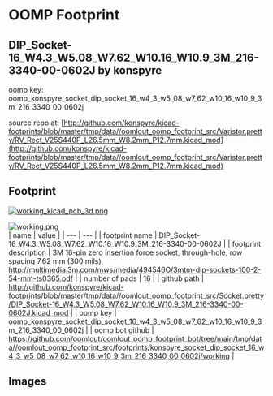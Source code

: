 # OOMP Footprint  
## DIP_Socket-16_W4.3_W5.08_W7.62_W10.16_W10.9_3M_216-3340-00-0602J  by konspyre  
  
oomp key: oomp_konspyre_socket_dip_socket_16_w4_3_w5_08_w7_62_w10_16_w10_9_3m_216_3340_00_0602j  
  
source repo at: [http://github.com/konspyre/kicad-footprints/blob/master/tmp/data//oomlout_oomp_footprint_src/Varistor.pretty/RV_Rect_V25S440P_L26.5mm_W8.2mm_P12.7mm.kicad_mod](http://github.com/konspyre/kicad-footprints/blob/master/tmp/data//oomlout_oomp_footprint_src/Varistor.pretty/RV_Rect_V25S440P_L26.5mm_W8.2mm_P12.7mm.kicad_mod)  
## Footprint  
  
[![working_kicad_pcb_3d.png](working_kicad_pcb_3d_600.png)](working_kicad_pcb_3d.png)  
  
[![working.png](working_600.png)](working.png)  
| name | value | 
| --- | --- | 
| footprint name | DIP_Socket-16_W4.3_W5.08_W7.62_W10.16_W10.9_3M_216-3340-00-0602J | 
| footprint description | 3M 16-pin zero insertion force socket, through-hole, row spacing 7.62 mm (300 mils), http://multimedia.3m.com/mws/media/494546O/3mtm-dip-sockets-100-2-54-mm-ts0365.pdf | 
| number of pads | 16 | 
| github path | http://github.com/konspyre/kicad-footprints/blob/master/tmp/data//oomlout_oomp_footprint_src/Socket.pretty/DIP_Socket-16_W4.3_W5.08_W7.62_W10.16_W10.9_3M_216-3340-00-0602J.kicad_mod | 
| oomp key | oomp_konspyre_socket_dip_socket_16_w4_3_w5_08_w7_62_w10_16_w10_9_3m_216_3340_00_0602j | 
| oomp bot github | https://github.com/oomlout/oomlout_oomp_footprint_bot/tree/main/tmp/data//oomlout_oomp_footprint_src/footprints/konspyre_socket_dip_socket_16_w4_3_w5_08_w7_62_w10_16_w10_9_3m_216_3340_00_0602j/working | 
## Images  
